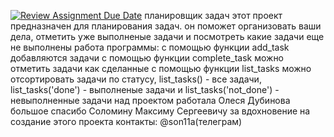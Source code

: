 [![Review Assignment Due Date](https://classroom.github.com/assets/deadline-readme-button-22041afd0340ce965d47ae6ef1cefeee28c7c493a6346c4f15d667ab976d596c.svg)](https://classroom.github.com/a/FM7qWwTj)
планировщик задач
этот проект предназначен для планирования задач. он поможет организовать ваши дела, отметить уже выполненые задачи и посмотреть какие задачи еще не выполнены
работа программы:
с помощью функции add_task добавляются задачи
с помощью функции complete_task можно отметить задачи как сделанные
с помощью функции list_tasks можно отсортировать задачи по статусу, list_tasks() - все задачи, list_tasks('done') - выполненые задачи и list_tasks('not_done') - невыполненные задачи
над проектом работала Олеся Дубинова
большое спасибо Соломину Максиму Сергеевичу за вдохновение на создание этого проекта
контакты: @son11a(телеграм)
